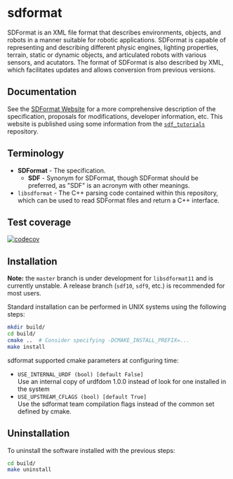 # sdformat

SDFormat is an XML file format that describes environments, objects, and robots
in a manner suitable for robotic applications. SDFormat is capable of representing
and describing different physic engines, lighting properties, terrain, static
or dynamic objects, and articulated robots with various sensors, and acutators.
The format of SDFormat is also described by XML, which facilitates updates and
allows conversion from previous versions.

## Documentation

See the [SDFormat Website](http://sdformat.org/) for a more comprehensive
description of the specification, proposals for modifications, developer
information, etc.
This website is published using some information from the
[`sdf_tutorials`](https://github.com/osrf/sdf_tutorials) repository.

<!--
TODO(eric.cousineau): Move installation instructions to sdf_tutorials, and link
there?
TODO(eric.cousineau): Move terminology section to sdf_tutorials?
-->

## Terminology

* **SDFormat** - The specification.
    * **SDF** - Synonym for SDFormat, though SDFormat should be preferred, as
      "SDF" is an acronym with other meanings.
* `libsdformat` - The C++ parsing code contained within this repository,
  which can be used to read SDFormat files and return a C++ interface.

## Test coverage

[![codecov](https://codecov.io/gh/osrf/sdformat/branch/master/graph/badge.svg)](https://codecov.io/gh/osrf/sdformat)

## Installation

**Note:** the `master` branch is under development for `libsdformat11` and is
currently unstable. A release branch (`sdf10`, `sdf9`, etc.) is recommended
for most users.

Standard installation can be performed in UNIX systems using the following
steps:

```sh
mkdir build/
cd build/
cmake ..  # Consider specifying -DCMAKE_INSTALL_PREFIX=...
make install
```

sdformat supported cmake parameters at configuring time:

* `USE_INTERNAL_URDF (bool) [default False]` <br/>
  Use an internal copy of urdfdom 1.0.0 instead of look for one
  installed in the system
* `USE_UPSTREAM_CFLAGS (bool) [default True]` <br/>
  Use the sdformat team compilation flags instead of the common set defined
  by cmake.

## Uninstallation

To uninstall the software installed with the previous steps:

```sh
cd build/
make uninstall
```
